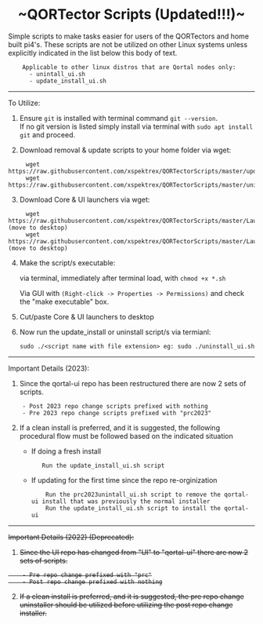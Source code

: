 
<h1 align="center">
~QORTector Scripts (Updated!!!)~
</h1>

<p>
Simple scripts to make tasks easier for users of the QORTectors and home built pi4's.  These scripts are
not be utilized on other Linux systems unless explicitly indicated in the list below this body of text.
</p>

```
    Applicable to other linux distros that are Qortal nodes only:
      - unintall_ui.sh
      - update_install_ui.sh
```
---


To Utilize:

1. Ensure `git` is installed with terminal command `git --version`.  
If no git version is listed simply install via terminal with `sudo apt install git` and proceed.

2. Download removal & update scripts to your home folder via wget:

```
     wget https://raw.githubusercontent.com/xspektrex/QORTectorScripts/master/update_install_ui.sh
     wget https://raw.githubusercontent.com/xspektrex/QORTectorScripts/master/uninstall_ui.sh
```

3. Download Core & UI launchers via wget:

```
     wget https://raw.githubusercontent.com/xspektrex/QORTectorScripts/master/Launch_Core.sh (move to desktop)
     wget https://raw.githubusercontent.com/xspektrex/QORTectorScripts/master/Launch_UI.sh (move to desktop)
```

4. Make the script/s executable:

    via terminal, immediately after terminal load, with `chmod +x *.sh`

    Via GUI with `(Right-click -> Properties -> Permissions)` and check the "make executable" box.

5. Cut/paste Core & UI launchers to desktop

6. Now run the update_install or uninstall script/s via termianl:

    `sudo ./<script name with file extension> eg: sudo ./uninstall_ui.sh`

---

Important Details (2023):

1. Since the qortal-ui repo has been restructured there are now 2 sets of scripts.

```
    - Post 2023 repo change scripts prefixed with nothing
    - Pre 2023 repo change scripts prefixed with "prc2023"
```

2.  If a clean install is preferred, and it is suggested, the following procedural flow must be followed based on the indicated situation
    - If doing a fresh install
       ```
          Run the update_install_ui.sh script
       ```
      
    - If updating for the first time since the repo re-orginization
        ```
            Run the prc2023unintall_ui.sh script to remove the qortal-ui install that was previously the normal installer
            Run the update_install_ui.sh script to install the qortal-ui
        ```
---
    
<strike>Important Details (2022) (Deprecated):

1. Since the UI repo has changed from "UI" to "qortal-ui" there are now 2 sets of scripts.

```
    - Pre repo change prefixed with "prc"
    - Post repo change prefixed with nothing
```
    
2.  If a clean install is preferred, and it is suggested, the pre repo change uninstaller should be utilized before utilizing the post repo change installer.</strike>

